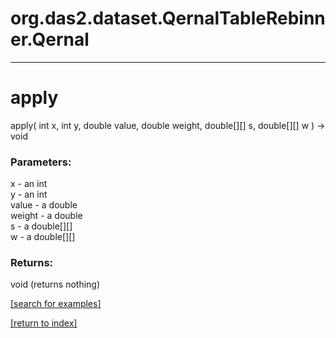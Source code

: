# org.das2.dataset.QernalTableRebinner.Qernal



***
<a name="apply"></a>
# apply
apply( int x, int y, double value, double weight, double[][] s, double[][] w ) &rarr; void



### Parameters:
x - an int
<br>y - an int
<br>value - a double
<br>weight - a double
<br>s - a double[][]
<br>w - a double[][]

### Returns:
void (returns nothing)


<a href="https://github.com/autoplot/dev/search?q=apply&unscoped_q=apply">[search for examples]</a>

<a href="https://github.com/autoplot/documentation/blob/master/javadoc/index-all.md">[return to index]</a>

